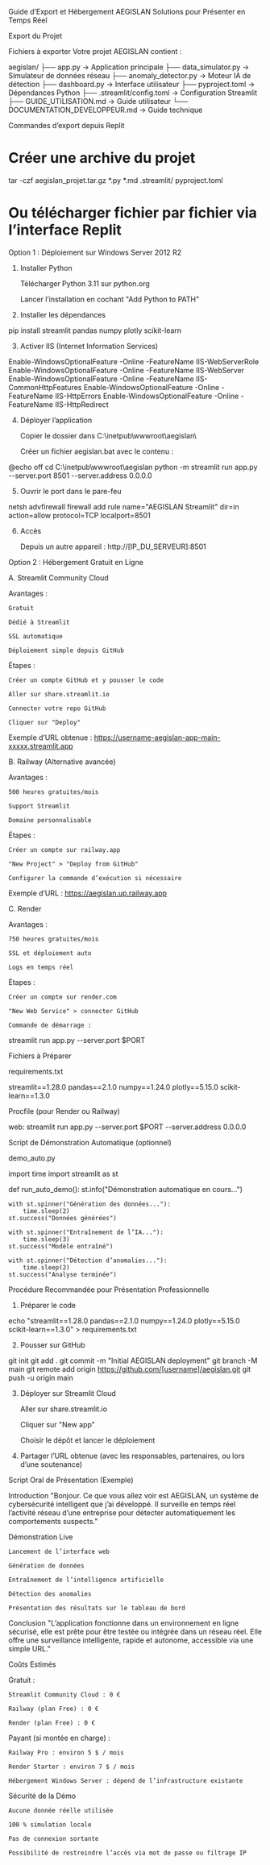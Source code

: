 Guide d’Export et Hébergement AEGISLAN
Solutions pour Présenter en Temps Réel

Export du Projet

Fichiers à exporter
Votre projet AEGISLAN contient :

aegislan/
├── app.py                    -> Application principale
├── data_simulator.py         -> Simulateur de données réseau
├── anomaly_detector.py       -> Moteur IA de détection
├── dashboard.py              -> Interface utilisateur
├── pyproject.toml            -> Dépendances Python
├── .streamlit/config.toml    -> Configuration Streamlit
├── GUIDE_UTILISATION.md      -> Guide utilisateur
└── DOCUMENTATION_DEVELOPPEUR.md  -> Guide technique

Commandes d’export depuis Replit

# Créer une archive du projet
tar -czf aegislan_projet.tar.gz *.py *.md .streamlit/ pyproject.toml

# Ou télécharger fichier par fichier via l’interface Replit

Option 1 : Déploiement sur Windows Server 2012 R2

1. Installer Python

    Télécharger Python 3.11 sur python.org

    Lancer l’installation en cochant "Add Python to PATH"

2. Installer les dépendances

pip install streamlit pandas numpy plotly scikit-learn

3. Activer IIS (Internet Information Services)

Enable-WindowsOptionalFeature -Online -FeatureName IIS-WebServerRole
Enable-WindowsOptionalFeature -Online -FeatureName IIS-WebServer
Enable-WindowsOptionalFeature -Online -FeatureName IIS-CommonHttpFeatures
Enable-WindowsOptionalFeature -Online -FeatureName IIS-HttpErrors
Enable-WindowsOptionalFeature -Online -FeatureName IIS-HttpRedirect

4. Déployer l’application

    Copier le dossier dans C:\inetpub\wwwroot\aegislan\

    Créer un fichier aegislan.bat avec le contenu :

@echo off
cd C:\inetpub\wwwroot\aegislan
python -m streamlit run app.py --server.port 8501 --server.address 0.0.0.0

5. Ouvrir le port dans le pare-feu

netsh advfirewall firewall add rule name="AEGISLAN Streamlit" dir=in action=allow protocol=TCP localport=8501

6. Accès

    Depuis un autre appareil : http://[IP_DU_SERVEUR]:8501

Option 2 : Hébergement Gratuit en Ligne

A. Streamlit Community Cloud

Avantages :

    Gratuit

    Dédié à Streamlit

    SSL automatique

    Déploiement simple depuis GitHub

Étapes :

    Créer un compte GitHub et y pousser le code

    Aller sur share.streamlit.io

    Connecter votre repo GitHub

    Cliquer sur "Deploy"

Exemple d’URL obtenue :
https://username-aegislan-app-main-xxxxx.streamlit.app

B. Railway (Alternative avancée)

Avantages :

    500 heures gratuites/mois

    Support Streamlit

    Domaine personnalisable

Étapes :

    Créer un compte sur railway.app

    "New Project" > "Deploy from GitHub"

    Configurer la commande d’exécution si nécessaire

Exemple d’URL :
https://aegislan.up.railway.app

C. Render

Avantages :

    750 heures gratuites/mois

    SSL et déploiement auto

    Logs en temps réel

Étapes :

    Créer un compte sur render.com

    "New Web Service" > connecter GitHub

    Commande de démarrage :

streamlit run app.py --server.port $PORT

Fichiers à Préparer

requirements.txt

streamlit==1.28.0
pandas==2.1.0
numpy==1.24.0
plotly==5.15.0
scikit-learn==1.3.0

Procfile (pour Render ou Railway)

web: streamlit run app.py --server.port $PORT --server.address 0.0.0.0

Script de Démonstration Automatique (optionnel)

demo_auto.py

import time
import streamlit as st

def run_auto_demo():
    st.info("Démonstration automatique en cours...")

    with st.spinner("Génération des données..."):
        time.sleep(2)
    st.success("Données générées")

    with st.spinner("Entraînement de l’IA..."):
        time.sleep(3)
    st.success("Modèle entraîné")

    with st.spinner("Détection d’anomalies..."):
        time.sleep(2)
    st.success("Analyse terminée")

Procédure Recommandée pour Présentation Professionnelle

1. Préparer le code

echo "streamlit==1.28.0
pandas==2.1.0
numpy==1.24.0
plotly==5.15.0
scikit-learn==1.3.0" > requirements.txt

2. Pousser sur GitHub

git init
git add .
git commit -m "Initial AEGISLAN deployment"
git branch -M main
git remote add origin https://github.com/[username]/aegislan.git
git push -u origin main

3. Déployer sur Streamlit Cloud

    Aller sur share.streamlit.io

    Cliquer sur "New app"

    Choisir le dépôt et lancer le déploiement

4. Partager l’URL obtenue
(avec les responsables, partenaires, ou lors d’une soutenance)

Script Oral de Présentation (Exemple)

Introduction
"Bonjour. Ce que vous allez voir est AEGISLAN, un système de cybersécurité intelligent que j’ai développé. Il surveille en temps réel l’activité réseau d’une entreprise pour détecter automatiquement les comportements suspects."

Démonstration Live

    Lancement de l’interface web

    Génération de données

    Entraînement de l’intelligence artificielle

    Détection des anomalies

    Présentation des résultats sur le tableau de bord

Conclusion
"L’application fonctionne dans un environnement en ligne sécurisé, elle est prête pour être testée ou intégrée dans un réseau réel. Elle offre une surveillance intelligente, rapide et autonome, accessible via une simple URL."

Coûts Estimés

Gratuit :

    Streamlit Community Cloud : 0 €

    Railway (plan Free) : 0 €

    Render (plan Free) : 0 €

Payant (si montée en charge) :

    Railway Pro : environ 5 $ / mois

    Render Starter : environ 7 $ / mois

    Hébergement Windows Server : dépend de l’infrastructure existante

Sécurité de la Démo

    Aucune donnée réelle utilisée

    100 % simulation locale

    Pas de connexion sortante

    Possibilité de restreindre l’accès via mot de passe ou filtrage IP
